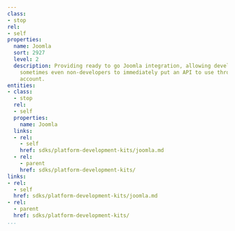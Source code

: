 ```yaml
---
class:
- stop
rel:
- self
properties:
  name: Joomla
  sort: 2927
  level: 2
  description: Providing ready to go Joomla integration, allowing developers, and
    sometimes even non-developers to immediately put an API to use through their Joomla
    account.
entities:
- class:
  - stop
  rel:
  - self
  properties:
    name: Joomla
  links:
  - rel:
    - self
    href: sdks/platform-development-kits/joomla.md
  - rel:
    - parent
    href: sdks/platform-development-kits/
links:
- rel:
  - self
  href: sdks/platform-development-kits/joomla.md
- rel:
  - parent
  href: sdks/platform-development-kits/
...
```

